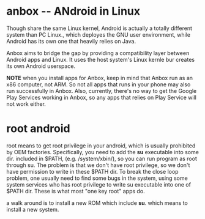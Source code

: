 # anbox -- ANdroid in Linux
Though share the same Linux kernel, Android is actually a totally 
different system than PC Linux., which deployes the GNU user environment,
while Android has its own one that heavily relies on Java.

Anbox aims to bridge the gap by providing a compatibility layer between
Android apps and Linux. It uses the host system's Linux kernle bur creates
its own Android userspace.

**NOTE** when you install apps for Anbox, keep in mind that Anbox run as 
an x86 computer, not ARM. So not all apps that runs in your phone may 
also run successfully in Anbox. Also, currently, there's no way to get
the Google Play Services working in Anbox, so any apps that relies on
Play Service will not work either.


# root android
root means to get root privilege in your android, which is usually 
prohibited by OEM factories. Specifically, you need to add the **su** 
executable into some dir. included in $PATH, (e.g. /system/xbin/), so you
can run program as root through su. The problem is that we don't have 
root privilege, so we don't have permission to write in these $PATH dir.
To break the close loop problem, one usually need to find some bugs in 
the system, using some system services who has root privilege to write
su executable into one of $PATH dir. These is what most "one key root" 
apps do.    

a walk around is to install a new ROM which include **su**. which means
to install a new system.
